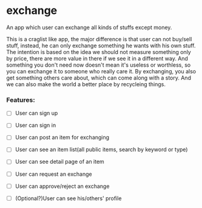# exchange
An app which user can exchange all kinds of stuffs except money.


This is a craglist like app, the major difference is that user can not buy/sell stuff, instead, he can only exchange something he wants with his own stuff.  The intention is based on the idea we should not measure something only by price, there are more value in there if we see it in a different way.  And something you don't need now doesn't mean it's useless or worthless, so you can exchange it to someone who really care it.  By exchanging, you also get something others care about, which can come along with a story.  And we can also make the world a better place by recycleing things.

### Features:

   - [ ] User can sign up
   - [ ] User can sign in
   - [ ] User can post an item for exchanging
   - [ ] User can see an item list(all public items, search by keyword or type)
   - [ ] User can see detail page of an item
   - [ ] User can request an exchange
   - [ ] User can approve/reject an exchange
   - [ ] (Optional?)User can see his/others' profile

